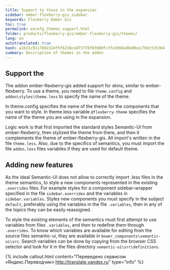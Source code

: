 ```yaml
--- 
title: Support to those in the expansion 
sidebar: ember-flexberry-gis_sidebar 
keywords: Flexberry Ember Gis 
toc: true 
permalink: en/efg_themes_support.html 
folder: products/flexberry-gis/ember-flexberry-gis/themes/ 
lang: en 
autotranslated: true 
hash: a1b31c9117b02324f5f6238ce873778f07080fc3fe3968a8bd0bac78dc535364 
summary: Description of themes in the addon 
--- 
```


## Support the 

The addon ember-flexberry-gis added support for skins, similar to ember-flexberry. 
To use a theme, you need to file `theme.config` and `addon\styles\theme.less` to specify the name of the theme. 

In theme.config specifies the name of the theme for the components that you want to style. 
In theme.less variable `@flexberry-theme` specifies the name of the theme you are using in the expansion. 

Logic work is that first imported the standard styles Semantic-UI from ember-flexberry, then stylized the theme from there, and then it complements the theme of ember-flexberry-gis. 
All import's written in the file `theme.less`. Also, due to the specifics of semantics, you must import the file `addon.less` files variables if they are used for default theme. 

## Adding new features 

As the ideal Semantic-UI does not allow to correctly import .less files in the theme semantics, to style a new components represented in the existing `.overrides` files. 
For example styles for a component sidebar-wrapper specified in the file `sidebar.overrides` and the variables in `sidebar.variables`. Styles new components you must specify in the subject `default`, preferably using the variables in the file `.variables`, then in any of the topics they can be easily reassigned. 

To style the existing elements of the semantics must first attempt to use variables from files `.variables`, and then to redefine them through `.overrides`. 
To know which variables are available for editing from the source files semantic-ui, they are available in `bower_components\semantic-ui\src`. Search variables can be done by copying from the browser CSS selector and look for it in the files directory `semantic-ui\src\definitions`. 



{% include callout.html content="Переведено сервисом «Яндекс.Переводчик» <http://translate.yandex.ru>" type="info" %}